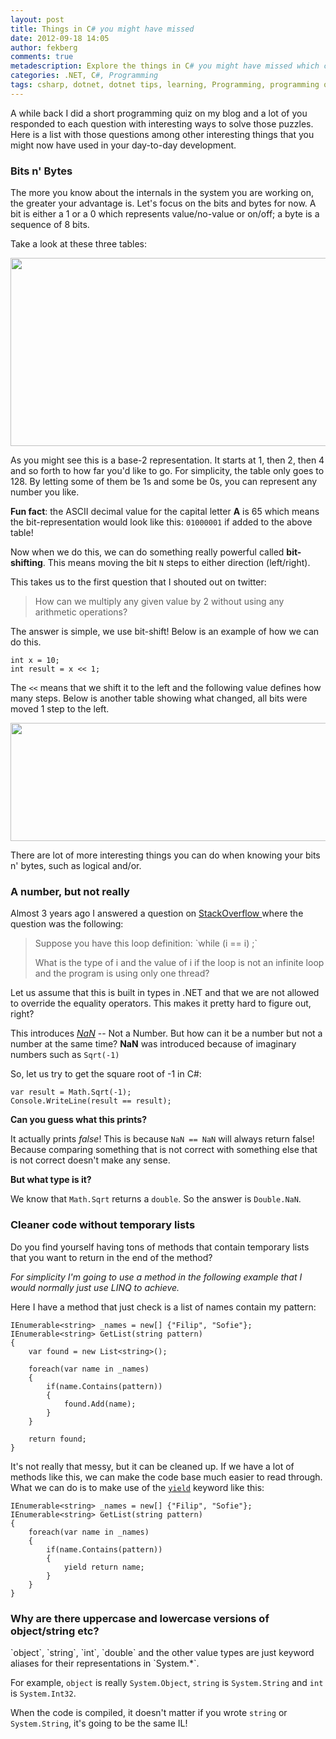 ```yaml
---
layout: post
title: Things in C# you might have missed
date: 2012-09-18 14:05
author: fekberg
comments: true
metadescription: Explore the things in C# you might have missed which can make you understand things in a better way.
categories: .NET, C#, Programming
tags: csharp, dotnet, dotnet tips, learning, Programming, programming quiz, tips & tricks
---
```

A while back I did a short programming quiz on my blog and a lot of you responded to each question with interesting ways to solve those puzzles. Here is a list with those questions among other interesting things that you might now have used in your day-to-day development.<!--excerpt-->

<h3>Bits n' Bytes</h3>
The more you know about the internals in the system you are working on, the greater your advantage is. Let's focus on the bits and bytes for now. A bit is either a 1 or a 0 which represents value/no-value or on/off; a byte is a sequence of 8 bits.

Take a look at these three tables:

<img src="https://cdn.filipekberg.se/fekberg-blog/wp-content/uploads/2012/09/bytes1.png" alt="" title="bytes" width="620" height="301" class="aligncenter size-full wp-image-1114" />

As you might see this is a base-2 representation. It starts at 1, then 2, then 4 and so forth to how far you'd like to go. For simplicity, the table only goes to 128. By letting some of them be 1s and some be 0s, you can represent any number you like.

<strong>Fun fact</strong>: the ASCII decimal value for the capital letter <strong>A</strong> is 65 which means the bit-representation would look like this: `01000001` if added to the above table!

Now when we do this, we can do something really powerful called <strong>bit-shifting</strong>. This means moving the bit `N` steps to either direction (left/right).

This takes us to the first question that I shouted out on twitter:

<blockquote>How can we multiply any given value by 2 without using any arithmetic operations?</blockquote>

The answer is simple, we use bit-shift! Below is an example of how we can do this.

    int x = 10;
    int result = x << 1;

The `<<` means that we shift it to the left and the following value defines how many steps. Below is another table showing what changed, all bits were moved 1 step to the left.

<img src="https://cdn.filipekberg.se/fekberg-blog/wp-content/uploads/2012/09/bytes22.png" alt="" title="bytes" width="613" height="189" class="aligncenter size-full wp-image-1120" />

There are lot of more interesting things you can do when knowing your bits n' bytes, such as logical and/or.

<h3>A number, but not really</h3>
Almost 3 years ago I answered a question on <a href="http://stackoverflow.com/questions/471296/how-can-while-i-i-be-a-non-infinite-loop-in-a-single-threaded-applicati/471302#471302">StackOverflow </a>where the question was the following:

<blockquote>Suppose you have this loop definition: `while (i == i) ;`

What is the type of i and the value of i if the loop is not an infinite loop and the program is using only one thread?</blockquote>

Let us assume that this is built in types in .NET and that we are not allowed to override the equality operators. This makes it pretty hard to figure out, right?

This introduces <em><a href="http://en.wikipedia.org/wiki/NaN">NaN</a></em> -- Not a Number. But how can it be a number but not a number at the same time? <strong>NaN</strong> was introduced because of imaginary numbers such as `Sqrt(-1)`

So, let us try to get the square root of -1 in C#:

    var result = Math.Sqrt(-1);
    Console.WriteLine(result == result);

<strong>Can you guess what this prints?</strong>

It actually prints <em>false</em>! This is because `NaN == NaN` will always return false! Because comparing something that is not correct with something else that is not correct doesn't make any sense.

<strong>But what type is it?</strong>

We know that `Math.Sqrt` returns a `double`. So the answer is `Double.NaN`.

<h3>Cleaner code without temporary lists</h3>
Do you find yourself having tons of methods that contain temporary lists that you want to return in the end of the method?

<em>For simplicity I'm going to use a method in the following example that I would normally just use LINQ to achieve.</em>

Here I have a method that just check is a list of names contain my pattern:

    IEnumerable<string> _names = new[] {"Filip", "Sofie"};
    IEnumerable<string> GetList(string pattern)
    {
        var found = new List<string>();

        foreach(var name in _names)
        {
            if(name.Contains(pattern))
            {
                found.Add(name);
            }
        }

        return found;
    }

It's not really that messy, but it can be cleaned up. If we have a lot of methods like this, we can make the code base much easier to read through. What we can do is to make use of the <a href="http://msdn.microsoft.com/en-us/library/9k7k7cf0.aspx">`yield`</a> keyword like this:

    IEnumerable<string> _names = new[] {"Filip", "Sofie"};
    IEnumerable<string> GetList(string pattern)
    {
        foreach(var name in _names)
        {
            if(name.Contains(pattern))
            {
                yield return name;
            }
        }
    }

<h3>Why are there uppercase and lowercase versions of object/string etc?</h3>
`object`, `string`, `int`, `double` and the other value types are just keyword aliases for their representations in `System.*`.

For example, `object` is really `System.Object`, `string` is `System.String` and `int` is `System.Int32`.

When the code is compiled, it doesn't matter if you wrote `string` or `System.String`, it's going to be the same IL!